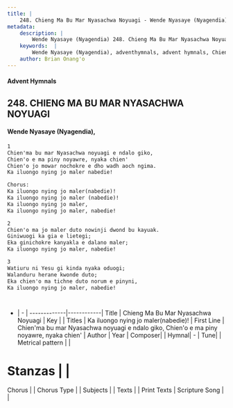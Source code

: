 ```yaml
---
title: |
    248. Chieng Ma Bu Mar Nyasachwa Noyuagi - Wende Nyasaye (Nyagendia)
metadata:
    description: |
        Wende Nyasaye (Nyagendia) 248. Chieng Ma Bu Mar Nyasachwa Noyuagi. Chien'ma bu mar Nyasachwa noyuagi e ndalo giko, Chien'o e ma piny noyawre, nyaka chien' Chien'o jo mowar nochokre e dho wadh aoch ngima. Ka iluongo nying jo maler nabedie!  Chorus: Ka iluongo nying jo maler(nabedie)! Ka iluongo nying jo maler (nabedie)! Ka iluongo nying jo maler, Ka iluongo nying jo maler, nabedie!  
    keywords:  |
        Wende Nyasaye (Nyagendia), adventhymnals, advent hymnals, Chieng Ma Bu Mar Nyasachwa Noyuagi, Chien'ma bu mar Nyasachwa noyuagi e ndalo giko, Chien'o e ma piny noyawre, nyaka chien'. Ka iluongo nying jo maler(nabedie)!
    author: Brian Onang'o
---
```


#### Advent Hymnals
## 248. CHIENG MA BU MAR NYASACHWA NOYUAGI
####  Wende Nyasaye (Nyagendia),

```txt
1
Chien'ma bu mar Nyasachwa noyuagi e ndalo giko,
Chien'o e ma piny noyawre, nyaka chien'
Chien'o jo mowar nochokre e dho wadh aoch ngima.
Ka iluongo nying jo maler nabedie!

Chorus:
Ka iluongo nying jo maler(nabedie)!
Ka iluongo nying jo maler (nabedie)!
Ka iluongo nying jo maler,
Ka iluongo nying jo maler, nabedie!

2
Chien'o ma jo maler duto nowinji dwond bu kayuak.
Giniwuogi ka gia e lietegi;
Eka ginichokre kanyakla e dalano maler;
Ka iluongo nying jo maler, nabedie!

3
Watiuru ni Yesu gi kinda nyaka oduogi;
Walanduru herane kwonde duto;
Eka chien'o ma tichne duto norum e pinyni,
Ka iluongo nying jo maler, nabedie!




```

- |   -  |
-------------|------------|
Title | Chieng Ma Bu Mar Nyasachwa Noyuagi |
Key |  |
Titles | Ka iluongo nying jo maler(nabedie)! |
First Line | Chien'ma bu mar Nyasachwa noyuagi e ndalo giko, Chien'o e ma piny noyawre, nyaka chien' |
Author | 
Year | 
Composer| |
Hymnal|  - |
Tune|  |
Metrical pattern | |
# Stanzas |  |
Chorus |  |
Chorus Type |  |
Subjects | |
Texts |  |
Print Texts | 
Scripture Song |  |
    
